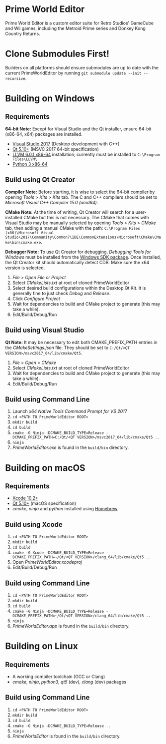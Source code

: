 # Prime World Editor
Prime World Editor is a custom editor suite for Retro Studios' GameCube and Wii games, including the
Metroid Prime series and Donkey Kong Country Returns.

# Clone Submodules First!

Builders on all platforms should ensure submodules are up to date with the current PrimeWorldEditor
by running `git submodule update --init --recursive`.

# Building on Windows

## Requirements

**64-bit Note:** Except for Visual Studio and the Qt installer, ensure 64-bit (x86-64, x64) packages are installed.

* [Visual Studio 2017](https://visualstudio.microsoft.com/vs/) (Desktop development with C++)
* [Qt 5.10+](https://download.qt.io/official_releases/qt/) (MSVC 2017 64-bit specification)
* [LLVM 6.0.1 x86-64](http://releases.llvm.org/6.0.1/LLVM-6.0.1-win64.exe) installation; currently must be installed to `C:\Program Files\LLVM\`
* [Python 3 x86-64](https://www.python.org/downloads/windows/)

## Build using Qt Creator

**Compiler Note:** Before starting, it is wise to select the 64-bit compiler by opening *Tools* > *Kits* > *Kits* tab.
The C and C++ compilers should be set to *Microsoft Visual C++ Compiler 15.0 (amd64)*.

**CMake Note:** At the time of writing, Qt Creator will search for a user-installed CMake but this is not necessary. 
The CMake that comes with Visual Studio may be manually selected by opening *Tools* > *Kits* > *CMake* tab, then adding
a manual CMake with the path:
`C:\Program Files (x86)\Microsoft Visual Studio\2017\Community\Common7\IDE\CommonExtensions\Microsoft\CMake\CMake\bin\cmake.exe`.

**Debugger Note:** To use Qt Creator for debugging, *Debugging Tools for Windows* must be installed from the
[Windows SDK package](https://developer.microsoft.com/en-us/windows/downloads/windows-10-sdk). Once installed,
the Qt Creator kit should automatically detect CDB. Make sure the x64 version is selected.

1. *File* > *Open File or Project*
2. Select *CMakeLists.txt* at root of cloned PrimeWorldEditor
3. Select desired build configurations within the Desktop Qt Kit. It is generally fine to just check *Debug* and *Release*.
4. Click *Configure Project*
5. Wait for dependencies to build and CMake project to generate (this may take a while).
6. Edit/Build/Debug/Run

## Build using Visual Studio

**Qt Note:** It may be necessary to edit both CMAKE_PREFIX_PATH entries in the *CMakeSettings.json* file.
They should be set to `C:/Qt/<QT VERSION>/msvc2017_64/lib/cmake/Qt5`.

1. *File* > *Open* > *CMake*
2. Select *CMakeLists.txt* at root of cloned PrimeWorldEditor
3. Wait for dependencies to build and CMake project to generate (this may take a while).
4. Edit/Build/Debug/Run

## Build using Command Line

1. Launch *x64 Native Tools Command Prompt for VS 2017*
2. `cd <PATH TO PrimeWorldEditor ROOT>`
3. `mkdir build`
4. `cd build`
5. `cmake -G Ninja -DCMAKE_BUILD_TYPE=Release -DCMAKE_PREFIX_PATH=C:/Qt/<QT VERSION>/msvc2017_64/lib/cmake/Qt5 ..`
6. `ninja`
7. *PrimeWorldEditor.exe* is found in the `build/bin` directory.

# Building on macOS

## Requirements

* [Xcode 10.2+](https://developer.apple.com/xcode/)
* [Qt 5.10+](https://download.qt.io/official_releases/qt/) (macOS specification)
* *cmake*, *ninja* and *python* installed using [Homebrew](https://brew.sh/)

## Build using Xcode

1. `cd <PATH TO PrimeWorldEditor ROOT>`
2. `mkdir build`
3. `cd build`
4. `cmake -G Xcode -DCMAKE_BUILD_TYPE=Release -DCMAKE_PREFIX_PATH=~/Qt/<QT VERSION>/clang_64/lib/cmake/Qt5 ..`
5. Open *PrimeWorldEditor.xcodeproj*
6. Edit/Build/Debug/Run

## Build using Command Line

1. `cd <PATH TO PrimeWorldEditor ROOT>`
2. `mkdir build`
3. `cd build`
4. `cmake -G Ninja -DCMAKE_BUILD_TYPE=Release -DCMAKE_PREFIX_PATH=~/Qt/<QT VERSION>/clang_64/lib/cmake/Qt5 ..`
5. `ninja`
6. *PrimeWorldEditor.app* is found in the `build/bin` directory.

# Building on Linux

## Requirements

* A working compiler toolchain (GCC or Clang)
* *cmake*, *ninja*, *python3*, *qt5* (dev), *clang* (dev) packages

## Build using Command Line

1. `cd <PATH TO PrimeWorldEditor ROOT>`
2. `mkdir build`
3. `cd build`
4. `cmake -G Ninja -DCMAKE_BUILD_TYPE=Release ..`
5. `ninja`
6. *PrimeWorldEditor* is found in the `build/bin` directory.
